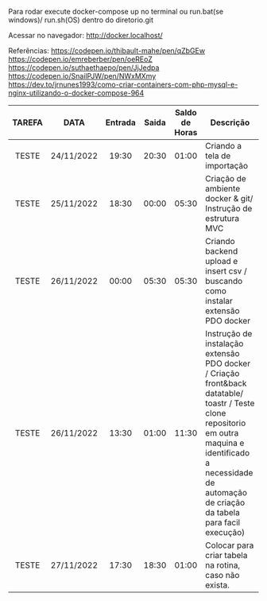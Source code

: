 Para rodar execute docker-compose up no terminal ou run.bat(se windows)/ run.sh(OS) dentro do diretorio.git 

Acessar no navegador:
http://docker.localhost/

Referências:
https://codepen.io/thibault-mahe/pen/qZbGEw
https://codepen.io/emreberber/pen/oeREoZ
https://codepen.io/suthaethaepo/pen/JjJedpa
https://codepen.io/SnailPJW/pen/NWxMXmy
https://dev.to/jrnunes1993/como-criar-containers-com-php-mysql-e-nginx-utilizando-o-docker-compose-964

| TAREFA |    DATA    | Entrada | Saida | Saldo de Horas | Descrição                                                                                                                                                                                                          |
|:-------:|:----------:|:-------:|:-----:|:--------------:|--------------------------------------------------------------------------------------------------------------------------------------------------------------------------------------------------------------------|
|  TESTE  | 24/11/2022 |  19:30  | 20:30 |      01:00     | Criando a tela de importação                                                                                                                                                                                       |
|  TESTE  | 25/11/2022 |  18:30  | 00:00 |      05:30     | Criação de ambiente docker & git/ Instrução de estrutura MVC                                                                                                                                                       |
|  TESTE  | 26/11/2022 |  00:00  | 05:30 |      05:30     | Criando backend upload e insert csv / buscando como instalar extensão PDO docker                                                                                                                                   |
|  TESTE  | 26/11/2022 |  13:30  | 01:00 |      11:30     | Instrução de instalação extensão PDO docker / Criação front&back  datatable/ toastr / Teste clone repositorio em outra maquina e identificado a necessidade de automação de criação da tabela para facil execução) |
|  TESTE  | 27/11/2022 |  17:30  | 18:30 |      01:00     | Colocar para criar tabela na rotina, caso não exista.                                                                                                                                                              |